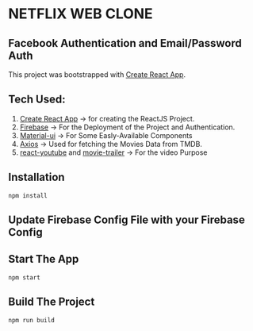 # NETFLIX WEB CLONE

## Facebook Authentication and Email/Password Auth

This project was bootstrapped with [Create React App](https://github.com/facebook/create-react-app).

## Tech Used:

1. [Create React App](https://github.com/facebook/create-react-app) -> for creating the ReactJS Project.
2. [Firebase](https://github.com/firebase/firebaseui-web) -> For the Deployment of the Project and Authentication.
3. [Material-ui](https://github.com/mui-org/material-ui) -> For Some Easly-Available Components
4. [Axios](https://github.com/axios/axios) -> Used for fetching the Movies Data from TMDB.
5. [react-youtube](https://github.com/tjallingt/react-youtube) and [movie-trailer](https://github.com/lacymorrow/movie-trailer) -> For the video Purpose

## Installation

```
npm install
```

## Update Firebase Config File with your Firebase Config

## Start The App

```
npm start
```

## Build The Project

```
npm run build
```
